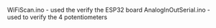 WiFiScan.ino - used the verify the ESP32 board
AnalogInOutSerial.ino - used to verify the 4 potentiometers
